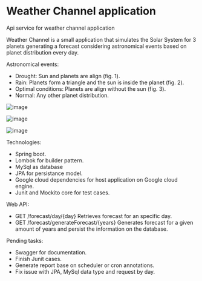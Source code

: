 # Weather Channel application
Api service for weather channel application

Weather Channel is a small application that simulates the Solar System for 3 planets generating a forecast considering astronomical events based on planet distribution every day.

Astronomical events:
- Drought: Sun and planets are align (fig. 1).
- Rain: Planets form a triangle and the sun is inside the planet (fig. 2).
- Optimal conditions: Planets are align without the sun (fig. 3).
- Normal: Any other planet distribution.

![image](https://user-images.githubusercontent.com/58280145/133074974-6729d271-349f-47fe-90f5-e6936b2bde42.png)

![image](https://user-images.githubusercontent.com/58280145/133075118-79c287dc-d924-4f85-afb5-ae4e0ad44f22.png)

![image](https://user-images.githubusercontent.com/58280145/133075147-17d65047-ac4c-464b-a063-e8d3d57895d6.png)


Technologies:
- Spring boot.
- Lombok for builder pattern.
- MySql as database
- JPA for persistance model.
- Google cloud dependencies for host application on Google cloud engine.
- Junit and Mockito core for test cases.

Web API:
- GET /forecast/day/{day} Retrieves forecast for an specific day.
- GET /forecast/generateForecast/{years} Generates forecast for a given amount of years and persist the information on the database.

Pending tasks:
- Swagger for documentation.
- Finish Junit cases.
- Generate report base on scheduler or cron annotations.
- Fix issue with JPA, MySql data type and request by day.

